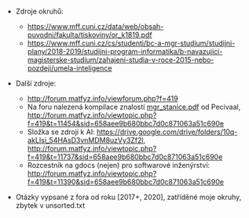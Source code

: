 - Zdroje okruhů: 
    - https://www.mff.cuni.cz/data/web/obsah-puvodni/fakulta/tiskoviny/or_k1819.pdf
    - https://www.mff.cuni.cz/cs/studenti/bc-a-mgr-studium/studijni-plany/2018-2019/studijni-program-informatika/b-navazujici-magisterske-studium/zahajeni-studia-v-roce-2015-nebo-pozdeji/umela-inteligence
- Další zdroje: 
    - http://forum.matfyz.info/viewforum.php?f=419
    - Na foru nalezená kompilace znalostí [mgr_stanice.pdf](https://github.com/petrroll/mff-stuff/blob/master/mgr_statnice/mgr_statnice.pdf) od Pecivaal, http://forum.matfyz.info/viewtopic.php?f=419&t=11454&sid=658aee9b680bbc7d0c871063a51c690e
    - Složka se zdroji k AI: https://drive.google.com/drive/folders/10q-akLIsi_54HAsD3vnMDM8uzVy3Zf2l, http://forum.matfyz.info/viewtopic.php?f=419&t=11737&sid=658aee9b680bbc7d0c871063a51c690e
    - Rozcestník na gdocs (nejen) pro softwarové inženýrství: http://forum.matfyz.info/viewtopic.php?f=419&t=11390&sid=658aee9b680bbc7d0c871063a51c690e

- Otázky vypsané z fora od roku \[2017+, 2020\], zatříděné moje okruhy, zbytek v unsorted.txt
